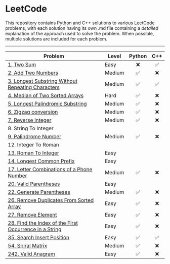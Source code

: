 # LeetCode
This repository contains Python and C++ solutions to various LeetCode problems, with each solution having its own .md file containing a *detailed* explanation of the approach used to solve the problem. When possible, multiple solutions are included for each problem.

----

| Problem    | Level | Python | C++ |
| ---- | ---- | :----: | :----: |
| [1. Two Sum](problems/twosum.md)  | Easy      | :x:| ✅| 
| [2. Add Two Numbers](problems/addtwonumbers.md) | Medium | :white_check_mark: | :x: |
| [3. Longest Substring Without Repeating Characters](problems/lswrc.md) | Medium | :white_check_mark: | :white_check_mark:|
| [4. Median of Two Sorted Arrays](problems/mediantwosortedarrays.md) | Hard | ✅ | ❌ |
| [5. Longest Palindromic Substring](problems/longestpalindromicsubstring.md) | Medium | ✅ | ❌ |
| [6. Zigzag conversion](problems/zigzag.md) | Medium | ✅ | :x: |
| [7. Reverse Integer](problems/revinteger.md) | Medium | ✅ | :x: |
| 8. String To Integer | | |
| [9. Palindrome Number](problems/palindrome.md) | Medium | ✅ |:x: |
| 12. Integer To Roman | | |
| [13. Roman To Integer](problems/romantoint.md) | Easy | | 
| [14. Longest Common Prefix](problems/longestcommonprefix.md) | Easy | |
| [17. Letter Combinations of a Phone Number](problems/digits2letters.md) | Medium | :white_check_mark: | :x: |
| [20. Valid Parentheses](problems/parentheses.md) | Easy | |
| [22. Generate Parentheses](problems/allparentheses.md) | Medium | ✅ | :x: |
| [26. Remove Duplicates From Sorted Array]() | Easy | ✅ | :x:| 
| [27. Remove Element](problems/removelement.md) | Easy | ✅ | :x: | 
| [28. Find the Index of the First Occurrence in a String](problems/findneedle.md) | Easy | :white_check_mark: | :x: |
| [35. Search Insert Position](problems/searchinsert.md) | Easy | :white_check_mark: | :white_check_mark: |
| [54. Spiral Matrix]() | Medium | ✅  | :x: |
| [242. Valid Anagram](problems/validanagram.md) | Easy | :white_check_mark: | :x: |
